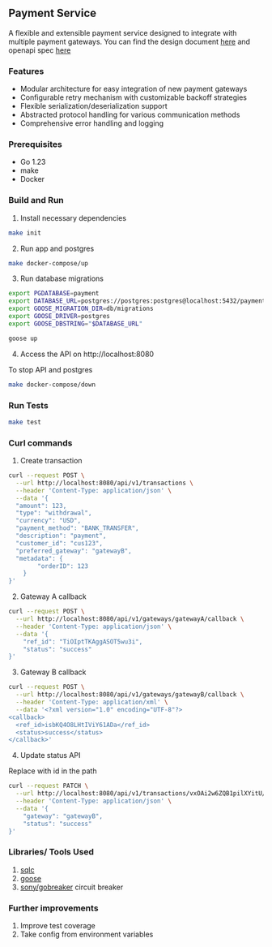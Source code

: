 ## Payment Service

A flexible and extensible payment service designed to integrate with multiple payment gateways. 
You can find the design document [here](design.md) and openapi spec [here](openapi.yaml)

### Features

- Modular architecture for easy integration of new payment gateways
- Configurable retry mechanism with customizable backoff strategies
- Flexible serialization/deserialization support
- Abstracted protocol handling for various communication methods
- Comprehensive error handling and logging

### Prerequisites

- Go 1.23
- make
- Docker

### Build and Run

1. Install necessary dependencies
```bash
make init 
```

2. Run app and postgres
```bash
make docker-compose/up
```

3. Run database migrations
```bash
export PGDATABASE=payment
export DATABASE_URL=postgres://postgres:postgres@localhost:5432/payment
export GOOSE_MIGRATION_DIR=db/migrations
export GOOSE_DRIVER=postgres
export GOOSE_DBSTRING="$DATABASE_URL"

goose up
```

4. Access the API on http://localhost:8080

To stop API and postgres
```bash
make docker-compose/down
```


### Run Tests

```bash
make test
```


### Curl commands

1. Create transaction

```bash
curl --request POST \
  --url http://localhost:8080/api/v1/transactions \
  --header 'Content-Type: application/json' \
  --data '{
  "amount": 123,
  "type": "withdrawal",
  "currency": "USD",
  "payment_method": "BANK_TRANSFER",
  "description": "payment",
  "customer_id": "cus123",
  "preferred_gateway": "gatewayB",
  "metadata": {
		"orderID": 123
	}
}'
```

2. Gateway A callback

```bash
curl --request POST \
  --url http://localhost:8080/api/v1/gateways/gatewayA/callback \
  --header 'Content-Type: application/json' \
  --data '{
	"ref_id": "TiOIptTKAggASOT5wu3i",
	"status": "success"
}'
```
3. Gateway B callback

```bash
curl --request POST \
  --url http://localhost:8080/api/v1/gateways/gatewayB/callback \
  --header 'Content-Type: application/xml' \
  --data '<?xml version="1.0" encoding="UTF-8"?>
<callback>
  <ref_id>isbKQ4O8LHtIViY61ADa</ref_id>
  <status>success</status>
</callback>'
```

4. Update status API

Replace with id in the path
```bash
curl --request PATCH \
  --url http://localhost:8080/api/v1/transactions/vxOAi2w6ZQB1pilXYitU/status \
  --header 'Content-Type: application/json' \
  --data '{
	"gateway": "gatewayB",
	"status": "success"
}'
```

### Libraries/ Tools Used
1. [sqlc](https://github.com/sqlc-dev/sqlc)
2. [goose](https://github.com/pressly/goose)
3. [sony/gobreaker](https://github.com/sony/gobreaker) circuit breaker

### Further improvements

1. Improve test coverage
2. Take config from environment variables